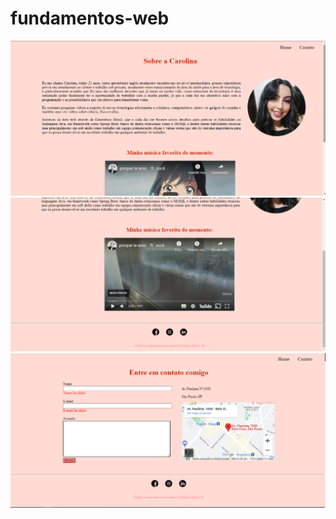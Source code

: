 # fundamentos-web

<img src="assets/img/meuperfil1.png" alt="Prévia do site">
<img src="assets/img/meuperfil2.png" alt="Prévia do site">
<img src="assets/img/meuperfil3.png" alt="Prévia do site">
